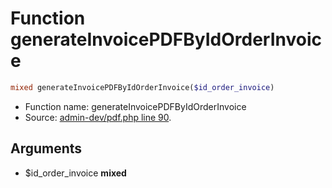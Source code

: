 Function generateInvoicePDFByIdOrderInvoice
===========================





```php
mixed generateInvoicePDFByIdOrderInvoice($id_order_invoice)
```

* Function name: generateInvoicePDFByIdOrderInvoice
* Source: [admin-dev/pdf.php line 90](https://github.com/PrestaShop/PrestaShop/blob/1.5.0.5/admin-dev/pdf.php#L90).

Arguments
---------

* $id_order_invoice **mixed**

